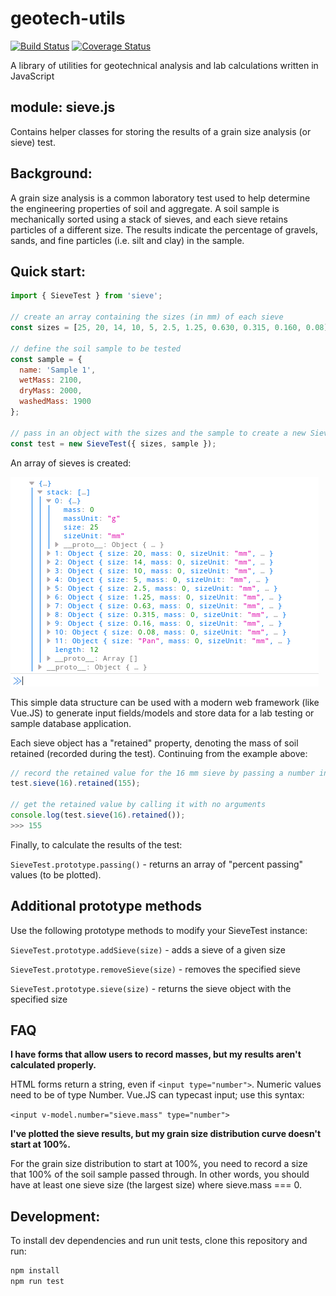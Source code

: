 # geotech-utils
[![Build Status](https://travis-ci.org/stephenhillier/geotech-utils.svg?branch=master)](https://travis-ci.org/stephenhillier/geotech-utils) [![Coverage Status](https://coveralls.io/repos/github/stephenhillier/geotech-utils/badge.svg?branch=master)](https://coveralls.io/github/stephenhillier/geotech-utils?branch=master)

A library of utilities for geotechnical analysis and lab calculations written in JavaScript

## module: sieve.js
Contains helper classes for storing the results of a grain size analysis (or sieve) test.

## Background:
A grain size analysis is a common laboratory test used to help determine the engineering properties of soil and aggregate. A soil sample is mechanically sorted using a stack of sieves, and each sieve retains particles of a different size. The results indicate the percentage of gravels, sands, and fine particles (i.e. silt and clay) in the sample.

## Quick start:
```javascript
import { SieveTest } from 'sieve';

// create an array containing the sizes (in mm) of each sieve
const sizes = [25, 20, 14, 10, 5, 2.5, 1.25, 0.630, 0.315, 0.160, 0.08];

// define the soil sample to be tested
const sample = {
  name: 'Sample 1',
  wetMass: 2100,
  dryMass: 2000,
  washedMass: 1900
};

// pass in an object with the sizes and the sample to create a new SieveTest object
const test = new SieveTest({ sizes, sample });
```
An array of sieves is created:

![stack collection example](./Screenshot.png)

This simple data structure can be used with a modern web framework (like Vue.JS) to generate input fields/models and store data for a lab testing or sample database application. 

Each sieve object has a "retained" property, denoting the mass of soil retained (recorded during the test). Continuing from the example above:
```javascript
// record the retained value for the 16 mm sieve by passing a number into retained()
test.sieve(16).retained(155);

// get the retained value by calling it with no arguments
console.log(test.sieve(16).retained());
>>> 155
```

Finally, to calculate the results of the test:

`SieveTest.prototype.passing()` - returns an array of "percent passing" values (to be plotted).

## Additional prototype methods
Use the following prototype methods to modify your SieveTest instance:

`SieveTest.prototype.addSieve(size)` - adds a sieve of a given size

`SieveTest.prototype.removeSieve(size)` - removes the specified sieve

`SieveTest.prototype.sieve(size)` - returns the sieve object with the specified size

## FAQ

**I have forms that allow users to record masses, but my results aren't calculated properly.**

HTML forms return a string, even if `<input type="number">`. Numeric values need to be of type Number. Vue.JS can typecast input; use this syntax:

`<input v-model.number="sieve.mass" type="number">`

**I've plotted the sieve results, but my grain size distribution curve doesn't start at 100%.**

For the grain size distribution to start at 100%, you need to record a size that 100% of the soil sample passed through. In other words, you should have at least one sieve size (the largest size) where sieve.mass === 0.

## Development:
To install dev dependencies and run unit tests, clone this repository and run:
```bash
npm install
npm run test
```
